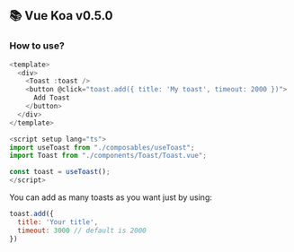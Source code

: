 ## 📚 Vue Koa v0.5.0

### How to use?

```js	
<template>
  <div>
    <Toast :toast />
    <button @click="toast.add({ title: 'My toast', timeout: 2000 })">
      Add Toast
    </button>
  </div>
</template>

<script setup lang="ts">
import useToast from "./composables/useToast";
import Toast from "./components/Toast/Toast.vue";

const toast = useToast();
</script>

```

You can add as many toasts as you want just by using:
```js
toast.add({
  title: 'Your title',
  timeout: 3000 // default is 2000
})
```
